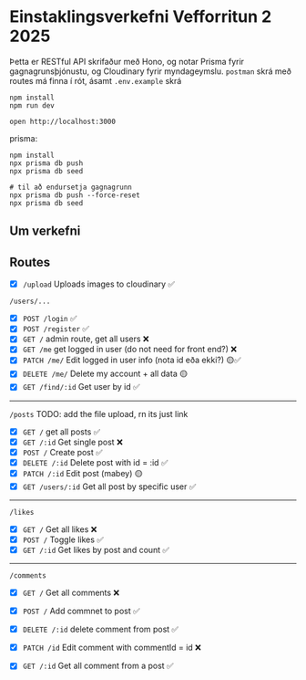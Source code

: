 # Einstaklingsverkefni Vefforritun 2 2025

Þetta er RESTful API skrifaður með Hono, og notar Prisma fyrir gagnagrunsþjónustu, og Cloudinary fyrir myndageymslu.
`postman` skrá með routes má finna í rót, ásamt `.env.example` skrá
```
npm install
npm run dev
```

```
open http://localhost:3000
```

prisma:

```
npm install
npx prisma db push
npx prisma db seed

# til að endursetja gagnagrunn
npx prisma db push --force-reset
npx prisma db seed

```
## Um verkefni

## Routes

- [x] `/upload` Uploads images to cloudinary ✅

`/users/...`
- [x] `POST /login` ✅
- [x] `POST /register` ✅
- [x] `GET /` admin route, get all users ❌
- [x] `GET /me` get logged in user (do not need for front end?) ❌ 
- [x] `PATCH /me/` Edit logged in user info (nota id eða ekki?) 🟡✅
- [x] `DELETE /me/` Delete my account + all data 🟡
- [x] `GET /find/:id` Get user by id ✅
---
`/posts` TODO: add the file upload, rn its just link
- [x] `GET /` get all posts ✅
- [x] `GET /:id` Get single post ❌
- [x] `POST /` Create post ✅
- [x] `DELETE /:id` Delete post with id = :id ✅
- [x] `PATCH /:id` Edit post (mabey) 🟡
- [x] `GET /users/:id` Get all post by specific user ✅
---
`/likes`
- [x] `GET /` Get all likes ❌ 
- [x] `POST /` Toggle likes ✅
- [x] `GET /:id` Get likes by post and count ✅
---
`/comments`
- [x] `GET /` Get all comments ❌
- [x] `POST /` Add commnet to post ✅
- [x] `DELETE /:id` delete comment from post ✅
- [x] `PATCH /id` Edit comment with commentId = id ❌
- [x] `GET /:id` Get all comment from a post ✅

